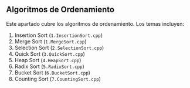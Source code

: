 ## Algoritmos de Ordenamiento<a name="sub4session4"></a>

Este apartado cubre los algoritmos de ordenamiento. Los temas incluyen:

1. Insertion Sort (`1.InsertionSort.cpp`)
2. Merge Sort (`1.MergeSort.cpp`)
3. Selection Sort (`2.SelectionSort.cpp`)
4. Quick Sort (`3.QuickSort.cpp`)
5. Heap Sort (`4.HeapSort.cpp`)
6. Radix Sort (`5.RadixSort.cpp`)
7. Bucket Sort (`6.BucketSort.cpp`)
8. Counting Sort (`7.CountingSort.cpp`)
